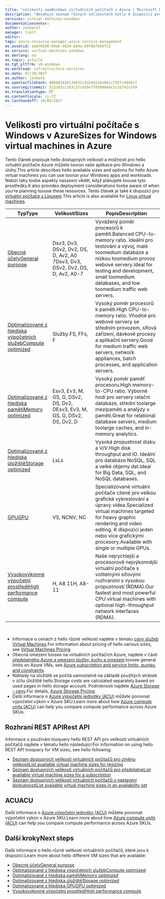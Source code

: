 ```yaml
---
title: "velikosti aaaWindows virtuálních počítačů v Azure | Microsoft Docs"
description: "Obsahuje seznam různých velikostech hello k dispozici pro virtuální počítače s Windows v Azure."
services: virtual-machines-windows
documentationcenter: 
author: jonbeck7
manager: timlt
editor: 
tags: azure-resource-manager,azure-service-management
ms.assetid: aabf0d30-04eb-4d34-b44a-69f8bfb84f22
ms.service: virtual-machines-windows
ms.devlang: na
ms.topic: article
ms.tgt_pltfrm: vm-windows
ms.workload: infrastructure-services
ms.date: 07/28/2017
ms.author: jonbeck
ms.openlocfilehash: 80bd8241b134031c41b56224e841c7557c4845cf
ms.sourcegitcommit: 523283cc1b3c37c428e77850964dc1c33742c5f0
ms.translationtype: MT
ms.contentlocale: cs-CZ
ms.lasthandoff: 10/06/2017
---
```

# <a name="sizes-for-windows-virtual-machines-in-azure"></a><span data-ttu-id="35ce3-103">Velikosti pro virtuální počítače s Windows v Azure</span><span class="sxs-lookup"><span data-stu-id="35ce3-103">Sizes for Windows virtual machines in Azure</span></span>

<span data-ttu-id="35ce3-104">Tento článek popisuje hello dostupných velikostí a možnosti pro hello virtuální počítače Azure můžete toorun vaše aplikace pro Windows a úlohy.</span><span class="sxs-lookup"><span data-stu-id="35ce3-104">This article describes hello available sizes and options for hello Azure virtual machines you can use toorun your Windows apps and workloads.</span></span> <span data-ttu-id="35ce3-105">Nabízí taky toobe aspekty nasazení vědět, když plánujete toouse tyto prostředky.</span><span class="sxs-lookup"><span data-stu-id="35ce3-105">It also provides deployment considerations toobe aware of when you're planning toouse these resources.</span></span>  <span data-ttu-id="35ce3-106">Tento článek je také k dispozici pro [virtuální počítače s Linuxem](../linux/sizes.md?toc=%2fazure%2fvirtual-machines%2flinux%2ftoc.json).</span><span class="sxs-lookup"><span data-stu-id="35ce3-106">This article is also available for [Linux virtual machines](../linux/sizes.md?toc=%2fazure%2fvirtual-machines%2flinux%2ftoc.json).</span></span>


| <span data-ttu-id="35ce3-107">Typ</span><span class="sxs-lookup"><span data-stu-id="35ce3-107">Type</span></span>                     | <span data-ttu-id="35ce3-108">Velikosti</span><span class="sxs-lookup"><span data-stu-id="35ce3-108">Sizes</span></span>           |    <span data-ttu-id="35ce3-109">Popis</span><span class="sxs-lookup"><span data-stu-id="35ce3-109">Description</span></span>       |
|--------------------------|-------------------|------------------------------------------------------------------------------------------------------------------------------------|
| [<span data-ttu-id="35ce3-110">Obecné účely</span><span class="sxs-lookup"><span data-stu-id="35ce3-110">General purpose</span></span>](sizes-general.md)          | <span data-ttu-id="35ce3-111">Dsv3, Dv3, DSv2, Dv2, DS, D, Av2, A0 7</span><span class="sxs-lookup"><span data-stu-id="35ce3-111">Dsv3, Dv3, DSv2, Dv2, DS, D, Av2, A0-7</span></span> | <span data-ttu-id="35ce3-112">Vyvážený poměr procesorů k paměti.</span><span class="sxs-lookup"><span data-stu-id="35ce3-112">Balanced CPU-to-memory ratio.</span></span> <span data-ttu-id="35ce3-113">Ideální pro testování a vývoj, malé toomedium databáze a nízkou toomedium provoz webové servery.</span><span class="sxs-lookup"><span data-stu-id="35ce3-113">Ideal for testing and development, small toomedium databases, and low toomedium traffic web servers.</span></span> |
| [<span data-ttu-id="35ce3-114">Optimalizované z hlediska výpočetních služeb</span><span class="sxs-lookup"><span data-stu-id="35ce3-114">Compute optimized</span></span>](sizes-compute.md)        | <span data-ttu-id="35ce3-115">Služby FS, F</span><span class="sxs-lookup"><span data-stu-id="35ce3-115">Fs, F</span></span>             | <span data-ttu-id="35ce3-116">Vysoký poměr procesorů k paměti.</span><span class="sxs-lookup"><span data-stu-id="35ce3-116">High CPU-to-memory ratio.</span></span> <span data-ttu-id="35ce3-117">Vhodné pro webové servery se středním provozem, síťová zařízení, dávkové procesy a aplikační servery.</span><span class="sxs-lookup"><span data-stu-id="35ce3-117">Good for medium traffic web servers, network appliances, batch processes, and application servers.</span></span>        |
| [<span data-ttu-id="35ce3-118">Optimalizované z hlediska paměti</span><span class="sxs-lookup"><span data-stu-id="35ce3-118">Memory optimized</span></span>](../virtual-machines-windows-sizes-memory.md)         | <span data-ttu-id="35ce3-119">Esv3, Ev3, M, GS, G, DSv2, DS, Dv2, D</span><span class="sxs-lookup"><span data-stu-id="35ce3-119">Esv3, Ev3, M, GS, G, DSv2, DS, Dv2, D</span></span>   | <span data-ttu-id="35ce3-120">Vysoký poměr paměť procesoru.</span><span class="sxs-lookup"><span data-stu-id="35ce3-120">High memory-to-CPU ratio.</span></span> <span data-ttu-id="35ce3-121">Výborně hodí pro servery relační databáze, střední toolarge mezipaměti a analýzy v paměti.</span><span class="sxs-lookup"><span data-stu-id="35ce3-121">Great for relational database servers, medium toolarge caches, and in-memory analytics.</span></span>                 |
| [<span data-ttu-id="35ce3-122">Optimalizované z hlediska úložiště</span><span class="sxs-lookup"><span data-stu-id="35ce3-122">Storage optimized</span></span>](../virtual-machines-windows-sizes-storage.md)        | <span data-ttu-id="35ce3-123">Ls</span><span class="sxs-lookup"><span data-stu-id="35ce3-123">Ls</span></span>                | <span data-ttu-id="35ce3-124">Vysoká propustnost disku a V/V.</span><span class="sxs-lookup"><span data-stu-id="35ce3-124">High disk throughput and IO.</span></span> <span data-ttu-id="35ce3-125">Ideální pro databáze NoSQL, SQL a velké objemy dat.</span><span class="sxs-lookup"><span data-stu-id="35ce3-125">Ideal for Big Data, SQL, and NoSQL databases.</span></span>                                                         |
| [<span data-ttu-id="35ce3-126">GPU</span><span class="sxs-lookup"><span data-stu-id="35ce3-126">GPU</span></span>](sizes-gpu.md)            | <span data-ttu-id="35ce3-127">VS, NC</span><span class="sxs-lookup"><span data-stu-id="35ce3-127">NV, NC</span></span>            | <span data-ttu-id="35ce3-128">Specializované virtuální počítače cílené pro velkou grafické vykreslování a úpravy videa.</span><span class="sxs-lookup"><span data-stu-id="35ce3-128">Specialized virtual machines targeted for heavy graphic rendering and video editing.</span></span> <span data-ttu-id="35ce3-129">K dispozici jeden nebo více grafickými procesory.</span><span class="sxs-lookup"><span data-stu-id="35ce3-129">Available with single or multiple GPUs.</span></span>       |
| [<span data-ttu-id="35ce3-130">Vysokovýkonné výpočetní prostředí</span><span class="sxs-lookup"><span data-stu-id="35ce3-130">High performance compute</span></span>](sizes-hpc.md) | <span data-ttu-id="35ce3-131">H, A8 11</span><span class="sxs-lookup"><span data-stu-id="35ce3-131">H, A8-11</span></span>          | <span data-ttu-id="35ce3-132">Naše nejrychlejší a procesorově nejvýkonnější virtuální počítače s volitelnými síťovými rozhraními s vysokou propustností (RDMA).</span><span class="sxs-lookup"><span data-stu-id="35ce3-132">Our fastest and most powerful CPU virtual machines with optional high-throughput network interfaces (RDMA).</span></span> 

<br> 

- <span data-ttu-id="35ce3-133">Informace o cenách z hello různé velikosti najdete v tématu [ceny služeb Virtual Machines](https://azure.microsoft.com/pricing/details/virtual-machines/#Windows).</span><span class="sxs-lookup"><span data-stu-id="35ce3-133">For information about pricing of hello various sizes, see [Virtual Machines Pricing](https://azure.microsoft.com/pricing/details/virtual-machines/#Windows).</span></span> 
- <span data-ttu-id="35ce3-134">Obecná omezení toosee na virtuálních počítačích Azure, najdete v části [předplatného Azure a omezení služby, kvóty a omezení](../../azure-subscription-service-limits.md).</span><span class="sxs-lookup"><span data-stu-id="35ce3-134">toosee general limits on Azure VMs, see [Azure subscription and service limits, quotas, and constraints](../../azure-subscription-service-limits.md).</span></span>
- <span data-ttu-id="35ce3-135">Náklady na úložiště se počítá samostatně na základě použitých stránek v účtu úložiště hello.</span><span class="sxs-lookup"><span data-stu-id="35ce3-135">Storage costs are calculated separately based on used pages in hello storage account.</span></span> <span data-ttu-id="35ce3-136">Podrobnosti najdete [Azure Storage – ceny](https://azure.microsoft.com/pricing/details/storage/).</span><span class="sxs-lookup"><span data-stu-id="35ce3-136">For details, [Azure Storage Pricing](https://azure.microsoft.com/pricing/details/storage/).</span></span>
- <span data-ttu-id="35ce3-137">Další informace o [Azure výpočetní jednotky (ACU)](acu.md) můžete porovnat výpočetní výkon v Azure SKU.</span><span class="sxs-lookup"><span data-stu-id="35ce3-137">Learn more about how [Azure compute units (ACU)](acu.md) can help you compare compute performance across Azure SKUs.</span></span>



## <a name="rest-api"></a><span data-ttu-id="35ce3-138">Rozhraní REST API</span><span class="sxs-lookup"><span data-stu-id="35ce3-138">Rest API</span></span>

<span data-ttu-id="35ce3-139">Informace o používání tooquery hello REST API pro velikosti virtuálních počítačů najdete v tématu hello následující:</span><span class="sxs-lookup"><span data-stu-id="35ce3-139">For information on using hello REST API tooquery for VM sizes, see hello following:</span></span>

- [<span data-ttu-id="35ce3-140">Seznam dostupných velikostí virtuálních počítačů pro změnu velikosti</span><span class="sxs-lookup"><span data-stu-id="35ce3-140">List available virtual machine sizes for resizing</span></span>](https://docs.microsoft.com/rest/api/compute/virtualmachines/virtualmachines-list-sizes-for-resizing)
- [<span data-ttu-id="35ce3-141">Seznam dostupných velikostí virtuálních počítačů pro předplatné</span><span class="sxs-lookup"><span data-stu-id="35ce3-141">List available virtual machine sizes for a subscription</span></span>](https://docs.microsoft.com/rest/api/compute/virtualmachines/virtualmachines-list-sizes-region)
- [<span data-ttu-id="35ce3-142">Seznam dostupných velikostí virtuálních počítačů v nastavení dostupnosti</span><span class="sxs-lookup"><span data-stu-id="35ce3-142">List available virtual machine sizes in an availability set</span></span>](
https://docs.microsoft.com/rest/api/compute/virtualmachines/virtualmachines-list-sizes-availability-set)

## <a name="acu"></a><span data-ttu-id="35ce3-143">ACU</span><span class="sxs-lookup"><span data-stu-id="35ce3-143">ACU</span></span>

<span data-ttu-id="35ce3-144">Další informace o [Azure výpočetní jednotky (ACU)](acu.md) můžete porovnat výpočetní výkon v Azure SKU.</span><span class="sxs-lookup"><span data-stu-id="35ce3-144">Learn more about how [Azure compute units (ACU)](acu.md) can help you compare compute performance across Azure SKUs.</span></span>

## <a name="next-steps"></a><span data-ttu-id="35ce3-145">Další kroky</span><span class="sxs-lookup"><span data-stu-id="35ce3-145">Next steps</span></span>

<span data-ttu-id="35ce3-146">Další informace o hello různé velikosti virtuálních počítačů, které jsou k dispozici:</span><span class="sxs-lookup"><span data-stu-id="35ce3-146">Learn more about hello different VM sizes that are available:</span></span>
- [<span data-ttu-id="35ce3-147">Obecné účely</span><span class="sxs-lookup"><span data-stu-id="35ce3-147">General purpose</span></span>](sizes-general.md)
- [<span data-ttu-id="35ce3-148">Optimalizované z hlediska výpočetních služeb</span><span class="sxs-lookup"><span data-stu-id="35ce3-148">Compute optimized</span></span>](sizes-compute.md)
- [<span data-ttu-id="35ce3-149">Optimalizované z hlediska paměti</span><span class="sxs-lookup"><span data-stu-id="35ce3-149">Memory optimized</span></span>](../virtual-machines-windows-sizes-memory.md)
- [<span data-ttu-id="35ce3-150">Optimalizované z hlediska úložiště</span><span class="sxs-lookup"><span data-stu-id="35ce3-150">Storage optimized</span></span>](../virtual-machines-windows-sizes-storage.md)
- [<span data-ttu-id="35ce3-151">Optimalizované z hlediska GPU</span><span class="sxs-lookup"><span data-stu-id="35ce3-151">GPU optimized</span></span>](sizes-gpu.md)
- [<span data-ttu-id="35ce3-152">Vysokovýkonné výpočetní prostředí</span><span class="sxs-lookup"><span data-stu-id="35ce3-152">High performance compute</span></span>](sizes-hpc.md)



